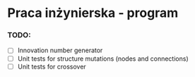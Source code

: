 # Praca inżynierska - program

### TODO:
- [ ] Innovation number generator
- [ ] Unit tests for structure mutations (nodes and connections)
- [ ] Unit tests for crossover
